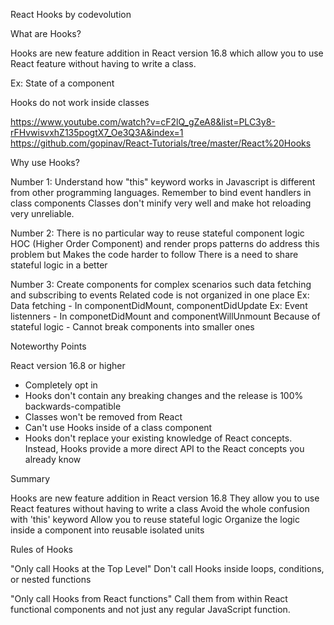 React Hooks by codevolution

What are Hooks?

Hooks are new feature addition in React version 16.8 which allow you to use React feature without having to write a class.

Ex: State of a component

Hooks do not work inside classes

https://www.youtube.com/watch?v=cF2lQ_gZeA8&list=PLC3y8-rFHvwisvxhZ135pogtX7_Oe3Q3A&index=1
https://github.com/gopinav/React-Tutorials/tree/master/React%20Hooks

Why use Hooks?

Number 1:
Understand how "this" keyword works in Javascript is different from other programming languages.
Remember to bind event handlers in class components
Classes don't minify very well and make hot reloading very unreliable.

Number 2:
There is no particular way to reuse stateful component logic
HOC (Higher Order Component) and render props patterns do address this problem but
Makes the code harder to follow
There is a need to share stateful logic in a better

Number 3:
Create components for complex scenarios such data fetching and subscribing to events
Related code is not organized in one place
Ex: Data fetching - In componentDidMount, componentDidUpdate
Ex: Event listenners - In componetDidMount and componentWillUnmount
Because of stateful logic - Cannot break components into smaller ones

Noteworthy Points

React version 16.8 or higher
* Completely opt in
* Hooks don't contain any breaking changes and the release is 100% backwards-compatible
* Classes won't be removed from React
* Can't use Hooks inside of a class component
* Hooks don't replace your existing knowledge of React concepts. Instead, Hooks provide a more direct API to the React concepts you already know

Summary

Hooks are new feature addition in React version 16.8
They allow you to use React features without having to write a class
Avoid the whole confusion with 'this' keyword
Allow you to reuse stateful logic
Organize the logic inside a component into reusable isolated units

Rules of Hooks

"Only call Hooks at the Top Level"
Don't call Hooks inside loops, conditions, or nested functions

"Only call Hooks from React functions"
Call them from within React functional components and not just any regular JavaScript function.